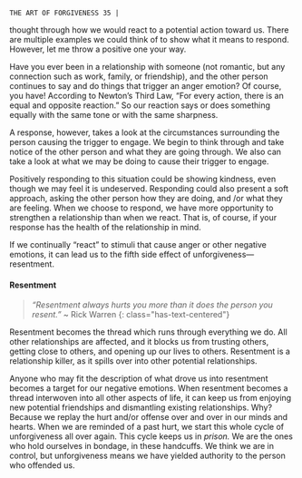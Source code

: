 ```
THE ART OF FORGIVENESS 35 |
```
thought through how we would react to a potential action toward us. There are
multiple examples we could think of to show what it means to respond. However,
let me throw a positive one your way.

Have you ever been in a relationship with someone (not romantic, but any
connection such as work, family, or friendship), and the other person continues to
say and do things that trigger an anger emotion? Of course, you have! According
to Newton’s Third Law, “For every action, there is an equal and opposite reaction.”
So our reaction says or does something equally with the same tone or with the
same sharpness.

A response, however, takes a look at the circumstances surrounding the
person causing the trigger to engage. We begin to think through and take notice
of the other person and what they are going through. We also can take a look at
what we may be doing to cause their trigger to engage.

Positively responding to this situation could be showing kindness, even
though we may feel it is undeserved. Responding could also present a soft
approach, asking the other person how they are doing, and /or what they are
feeling. When we choose to respond, we have more opportunity to strengthen a
relationship than when we react. That is, of course, if your response has the health
of the relationship in mind.

If we continually “react” to stimuli that cause anger or other negative
emotions, it can lead us to the fifth side effect of unforgiveness—resentment.

#### Resentment

> _“Resentment always hurts you more than it does the person you resent.”_
> ~ Rick Warren
{: class="has-text-centered"}

Resentment becomes the thread which runs through everything we do. All
other relationships are affected, and it blocks us from trusting others, getting close
to others, and opening up our lives to others. Resentment is a relationship killer,
as it spills over into other potential relationships.

Anyone who may fit the description of what drove us into resentment
becomes a target for our negative emotions. When resentment becomes a thread
interwoven into all other aspects of life, it can keep us from enjoying new
potential friendships and dismantling existing relationships. Why? Because we
replay the hurt and/or offense over and over in our minds and hearts. When
we are reminded of a past hurt, we start this whole cycle of unforgiveness all
over again. This cycle keeps us in _prison._ We are the ones who hold ourselves
in bondage, in these handcuffs. We think we are in control, but unforgiveness
means we have yielded authority to the person who offended us.